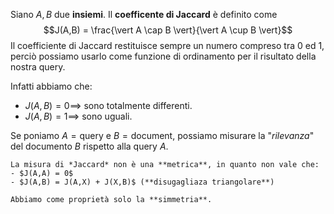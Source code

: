 Siano $A,B$ due **insiemi**.
Il **coefficente di Jaccard** è definito come $$J(A,B) = \frac{\vert A \cap B \vert}{\vert A \cup B \vert}$$
Il coefficiente di Jaccard restituisce sempre un numero compreso tra 0 ed 1, perciò possiamo usarlo come funzione di ordinamento per il risultato della nostra query.

Infatti abbiamo che:
- $J(A,B) = 0 \implies$ sono totalmente differenti.
- $J(A,B) = 1 \implies$ sono uguali.

Se poniamo $A = \text{query}$ e $B = \text{document}$, possiamo misurare la "*rilevanza*" del documento $B$ rispetto alla query $A$.

```ad-important
La misura di *Jaccard* non è una **metrica**, in quanto non vale che:
- $J(A,A) = 0$
- $J(A,B) = J(A,X) + J(X,B)$ (**disugagliaza triangolare**)

Abbiamo come proprietà solo la **simmetria**.
```